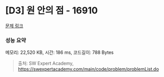 # [D3] 원 안의 점 - 16910 

[문제 링크](https://swexpertacademy.com/main/code/problem/problemDetail.do?contestProbId=AYcllbDqUVgDFASR) 

### 성능 요약

메모리: 22,520 KB, 시간: 186 ms, 코드길이: 788 Bytes



> 출처: SW Expert Academy, https://swexpertacademy.com/main/code/problem/problemList.do